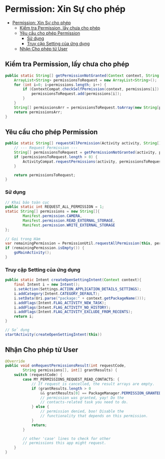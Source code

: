 # Permission: Xin Sự cho phép

<!-- TOC -->

- [Permission: Xin Sự cho phép](#permission-xin-sự-cho-phép)
    - [Kiểm tra Permission, lấy chưa cho phép](#kiểm-tra-permission-lấy-chưa-cho-phép)
    - [Yêu cầu cho phép Permission](#yêu-cầu-cho-phép-permission)
        - [Sử dụng](#sử-dụng)
        - [Truy cập Setting của ứng dụng](#truy-cập-setting-của-ứng-dụng)
    - [Nhận Cho phép từ User](#nhận-cho-phép-từ-user)

<!-- /TOC -->

## Kiểm tra Permission, lấy chưa cho phép

```java
public static String[] getPermissionNotGranted(Context context, String[] permissions ) {
    ArrayList<String> permissionsToRequest = new ArrayList<String>();
    for (int i=0; i<permissions.length; i++) {
        if (ContextCompat.checkSelfPermission(context, permissions[i]) != PackageManager.PERMISSION_GRANTED) {
            permissionsToRequest.add(permissions[i]);
        }
    }
    String[] permissionsArr = permissionsToRequest.toArray(new String[permissionsToRequest.size()]);
    return permissionsArr;
}
```

## Yêu cầu cho phép Permission

```java
public static String[] requestAllPermission(Activity activity, String[] permissions, int requestCode){
    // --- Request Permission ---
    String[] permissionsToRequest = getPermissionNotGranted(activity, permissions);
    if (permissionsToRequest.length > 0) {
        ActivityCompat.requestPermissions(activity, permissionsToRequest, requestCode);
    }

    return permissionsToRequest;
}
```

### Sử dụng

```java
// Khai báo toàn cục
public static int REQUEST_ALL_PERMISSION = 1;
static String[] permissions = new String[]{
        Manifest.permission.CAMERA,
        Manifest.permission.READ_EXTERNAL_STORAGE,
        Manifest.permission.WRITE_EXTERNAL_STORAGE
};
    
// Gọi trong Hàm
var remainingPermission = PermissionUtil.requestAllPermission(this, permissions, REQUEST_ALL_PERMISSION)
if (remainingPermission.isEmpty()) {
    goMainActivity();
}
```

### Truy cập Setting của ứng dụng

```java
public static Intent createOpenSettingIntent(Context context){
    final Intent i = new Intent();
    i.setAction(Settings.ACTION_APPLICATION_DETAILS_SETTINGS);
    i.addCategory(Intent.CATEGORY_DEFAULT);
    i.setData(Uri.parse("package:" + context.getPackageName()));
    i.addFlags(Intent.FLAG_ACTIVITY_NEW_TASK);
    i.addFlags(Intent.FLAG_ACTIVITY_NO_HISTORY);
    i.addFlags(Intent.FLAG_ACTIVITY_EXCLUDE_FROM_RECENTS);
    return i;
}

// Sử dụng
startActivity(createOpenSettingIntent(this))
```

## Nhận Cho phép từ User

```java
@Override
public void onRequestPermissionsResult(int requestCode,
        String permissions[], int[] grantResults) {
    switch (requestCode) {
        case MY_PERMISSIONS_REQUEST_READ_CONTACTS: {
            // If request is cancelled, the result arrays are empty.
            if (grantResults.length > 0
                && grantResults[0] == PackageManager.PERMISSION_GRANTED) {
                // permission was granted, yay! Do the
                // contacts-related task you need to do.
            } else {
                // permission denied, boo! Disable the
                // functionality that depends on this permission.
            }
            return;
        }

        // other 'case' lines to check for other
        // permissions this app might request.
    }
}
```